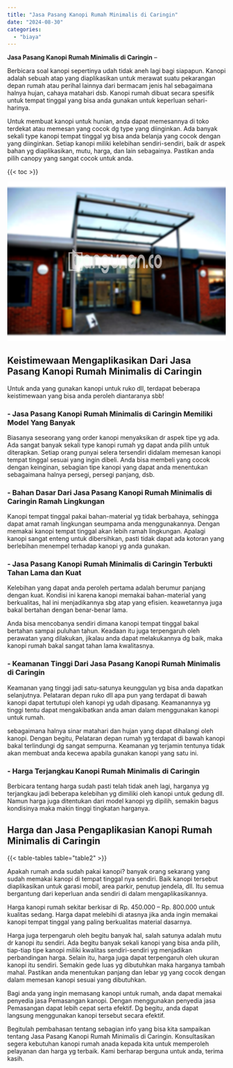 ```yaml
---
title: "Jasa Pasang Kanopi Rumah Minimalis di Caringin"
date: "2024-08-30"
categories: 
  - "biaya"
---
```


**Jasa Pasang Kanopi Rumah Minimalis di Caringin** –

Berbicara soal kanopi sepertinya udah tidak aneh lagi bagi siapapun. Kanopi adalah sebuah atap yang diaplikasikan untuk merawat suatu pekarangan depan rumah atau perihal lainnya dari bermacam jenis hal sebagaimana halnya hujan, cahaya matahari dsb. Kanopi rumah dibuat secara spesifik untuk tempat tinggal yang bisa anda gunakan untuk keperluan sehari-harinya.

Untuk membuat kanopi untuk hunian, anda dapat memesannya di toko terdekat atau memesan yang cocok dg type yang diinginkan. Ada banyak sekali type kanopi tempat tinggal yg bisa anda belanja yang cocok dengan yang diinginkan. Setiap kanopi miliki kelebihan sendiri-sendiri, baik dr aspek bahan yg diaplikasikan, mutu, harga, dan lain sebagainya. Pastikan anda pilih canopy yang sangat cocok untuk anda.

{{< toc >}}

![Jasa Pasang Kanopi Rumah Minimalis di Caringin](/images/harga-kanopi-minimalis-39.png)

## Keistimewaan Mengaplikasikan Dari Jasa Pasang Kanopi Rumah Minimalis di Caringin

Untuk anda yang gunakan kanopi untuk ruko dll, terdapat beberapa keistimewaan yang bisa anda peroleh diantaranya sbb!

### \- Jasa Pasang Kanopi Rumah Minimalis di Caringin Memiliki Model Yang Banyak

Biasanya seseorang yang order kanopi menyaksikan dr aspek tipe yg ada. Ada sangat banyak sekali type kanopi rumah yg dapat anda pilih untuk diterapkan. Setiap orang punyai selera tersendiri didalam memesan kanopi tempat tinggal sesuai yang ingin dibeli. Anda bisa membeli yang cocok dengan keinginan, sebagian tipe kanopi yang dapat anda menentukan sebagaimana halnya persegi, persegi panjang, dsb.

### \- Bahan Dasar Dari Jasa Pasang Kanopi Rumah Minimalis di Caringin Ramah Lingkungan

Kanopi tempat tinggal pakai bahan-material yg tidak berbahaya, sehingga dapat amat ramah lingkungan seumpama anda menggunakannya. Dengan memakai kanopi tempat tinggal akan lebih ramah lingkungan. Apalagi kanopi sangat enteng untuk dibersihkan, pasti tidak dapat ada kotoran yang berlebihan menempel terhadap kanopi yg anda gunakan.

### \- Jasa Pasang Kanopi Rumah Minimalis di Caringin Terbukti Tahan Lama dan Kuat

Kelebihan yang dapat anda peroleh pertama adalah berumur panjang dengan kuat. Kondisi ini karena kanopi memakai bahan-material yang berkualitas, hal ini menjadikannya sbg atap yang efisien. keawetannya juga bakal bertahan dengan benar-benar lama.

Anda bisa mencobanya sendiri dimana kanopi tempat tinggal bakal bertahan sampai puluhan tahun. Keadaan itu juga terpengaruh oleh perawatan yang dilakukan, jikalau anda dapat melakukannya dg baik, maka kanopi rumah bakal sangat tahan lama kwalitasnya.

### \- Keamanan Tinggi Dari Jasa Pasang Kanopi Rumah Minimalis di Caringin

Keamanan yang tinggi jadi satu-satunya keunggulan yg bisa anda dapatkan selanjutnya. Pelataran depan ruko dll apa pun yang terdapat di bawah kanopi dapat tertutupi oleh kanopi yg udah dipasang. Keamanannya yg tinggi tentu dapat mengakibatkan anda aman dalam menggunakan kanopi untuk rumah.

sebagaimana halnya sinar matahari dan hujan yang dapat dihalangi oleh kanopi. Dengan begitu, Pelataran depan rumah yg terdapat di bawah kanopi bakal terlindungi dg sangat sempurna. Keamanan yg terjamin tentunya tidak akan membuat anda kecewa apabila gunakan kanopi yang satu ini.

### \- Harga Terjangkau Kanopi Rumah Minimalis di Caringin

Berbicara tentang harga sudah pasti telah tidak aneh lagi, harganya yg terjangkau jadi beberapa kelebihan yg dimiliki oleh kanopi untuk gedung dll. Namun harga juga ditentukan dari model kanopi yg dipilih, semakin bagus kondisinya maka makin tinggi tingkatan harganya.

## Harga dan Jasa Pengaplikasian Kanopi Rumah Minimalis di Caringin

{{< table-tables table="table2" >}}

Apakah rumah anda sudah pakai kanopi? banyak orang sekarang yang sudah memakai kanopi di tempat tinggal nya sendiri. Baik kanopi tersebut diaplikasikan untuk garasi mobil, area parkir, penutup jendela, dll. Itu semua bergantung dari keperluan anda sendiri di dalam mengaplikasikannya.

Harga kanopi rumah sekitar berkisar di Rp. 450.000 – Rp. 800.000 untuk kualitas sedang. Harga dapat melebihi di atasnya jika anda ingin memakai kanopi tempat tinggal yang paling berkualitas material dasarnya.

Harga juga terpengaruh oleh begitu banyak hal, salah satunya adalah mutu dr kanopi itu sendiri. Ada begitu banyak sekali kanopi yang bisa anda pilih, tiap-tiap tipe kanopi miliki kwalitas sendiri-sendiri yg menjadikan perbandingan harga. Selain itu, harga juga dapat terpengaruh oleh ukuran kanopi itu sendiri. Semakin gede luas yg dibutuhkan maka harganya tambah mahal. Pastikan anda menentukan panjang dan lebar yg yang cocok dengan dalam memesan kanopi sesuai yang dibutuhkan.

Bagi anda yang ingin memasang kanopi untuk rumah, anda dapat memakai penyedia jasa Pemasangan kanopi. Dengan menggunakan penyedia jasa Pemasangan dapat lebih cepat serta efektif. Dg begitu, anda dapat langsung menggunakan kanopi tersebut secara efektif.

Begitulah pembahasan tentang sebagian info yang bisa kita sampaikan tentang Jasa Pasang Kanopi Rumah Minimalis di Caringin. Konsultasikan segera kebutuhan kanopi rumah anada kepada kita untuk memperoleh pelayanan dan harga yg terbaik. Kami berharap berguna untuk anda, terima kasih.
